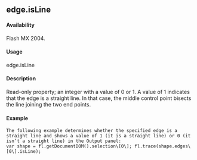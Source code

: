 ## edge.isLine

#### Availability

Flash MX 2004.

#### Usage

edge.isLine

#### Description

Read-only property; an integer with a value of 0 or 1. A value of 1 indicates that the edge is a straight line. In that case, the middle control point bisects the line joining the two end points.

#### Example

```
The following example determines whether the specified edge is a straight line and shows a value of 1 (it is a straight line) or 0 (it isn’t a straight line) in the Output panel:
var shape = fl.getDocumentDOM().selection\[0\]; fl.trace(shape.edges\[0\].isLine);

```